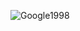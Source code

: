 ![Google1998](https://github.com/bedirhanbalci/Patika.dev/assets/61194064/0aee03d6-d822-4737-9bd1-6922b4cc59f8)
